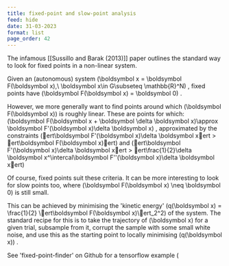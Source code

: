 ```yaml
---
title: fixed-point and slow-point analysis
feed: hide
date: 31-03-2023
format: list
page_order: 42
---
```



The infamous [[Sussillo and Barak (2013)]] paper outlines the standard way to look for fixed points in a non-linear system. 

Given an (autonomous) system  \(\boldsymbol x = \boldsymbol F(\boldsymbol x),\ \boldsymbol x\in G\subseteq \mathbb{R}^N\) , fixed points have  \(\boldsymbol F(\boldsymbol x) = \boldsymbol 0\) .

However, we more generally want to find points around which  \(\boldsymbol F(\boldsymbol x)\)  is roughly linear. These are points for which:  \(\boldsymbol F(\boldsymbol x + \boldsymbol \delta \boldsymbol x)\approx \boldsymbol F'(\boldsymbol x)\delta \boldsymbol x\) , approximated by the constraints  \(ert\boldsymbol F'(\boldsymbol x)\delta \boldsymbol xert > ert\boldsymbol F(\boldsymbol x)ert\)  and  \(ert\boldsymbol F'(\boldsymbol x)\delta \boldsymbol xert > ert\frac{1}{2}\delta \boldsymbol x^\intercal\boldsymbol F''(\boldsymbol x)\delta \boldsymbol xert\) 

Of course, fixed points suit these criteria. It can be more interesting to look for slow points too, where  \(\boldsymbol F(\boldsymbol x) \neq \boldsymbol 0\)  is still small.

This can be achieved by minimising the 'kinetic energy'  \(q(\boldsymbol x) = \frac{1}{2} \ert\boldsymbol F(\boldsymbol x)\ert_2^2\)  of the system. The standard recipe for this is to take the trajectory of  \(\boldsymbol x\)  for a given trial, subsample from it, corrupt the sample with some small white noise, and use this as the starting point to locally minimising  \(q(\boldsymbol x)\) .


See 'fixed-point-finder' on Github for a tensorflow example \(